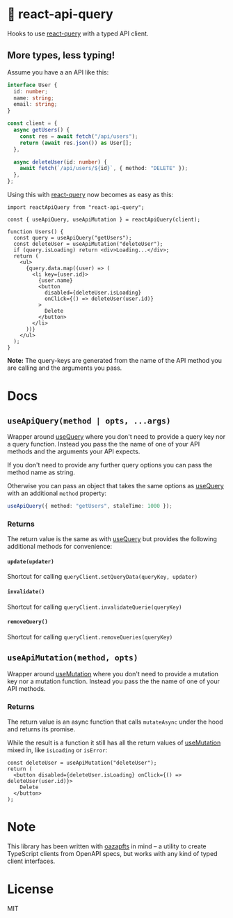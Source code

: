 # 💮 react-api-query

Hooks to use [react-query](https://react-query.tanstack.com/) with a typed API client.

## More types, less typing!

Assume you have a an API like this:

```ts
interface User {
  id: number;
  name: string;
  email: string;
}

const client = {
  async getUsers() {
    const res = await fetch("/api/users");
    return (await res.json()) as User[];
  },

  async deleteUser(id: number) {
    await fetch(`/api/users/${id}`, { method: "DELETE" });
  },
};
```

Using this with [react-query](https://react-query.tanstack.com/) now becomes as easy as this:

```tsx
import reactApiQuery from "react-api-query";

const { useApiQuery, useApiMutation } = reactApiQuery(client);

function Users() {
  const query = useApiQuery("getUsers");
  const deleteUser = useApiMutation("deleteUser");
  if (query.isLoading) return <div>Loading...</div>;
  return (
    <ul>
      {query.data.map((user) => (
        <li key={user.id}>
          {user.name}
          <button
            disabled={deleteUser.isLoading}
            onClick={() => deleteUser(user.id)}
          >
            Delete
          </button>
        </li>
      ))}
    </ul>
  );
}
```

**Note:** The query-keys are generated from the name of the API method you are calling and the arguments you pass.

# Docs

## `useApiQuery(method | opts, ...args)`

Wrapper around [useQuery](https://react-query.tanstack.com/reference/useQuery) where you don't need to provide a query key nor a query function. Instead you pass the the name of one of your API methods and
the arguments your API expects.

If you don't need to provide any further query options
you can pass the method name as string.

Otherwise you can pass an object that takes the same options as [useQuery](https://react-query.tanstack.com/reference/useQuery) with an additional `method` property:

```ts
useApiQuery({ method: "getUsers", staleTime: 1000 });
```

### Returns

The return value is the same as with [useQuery](https://react-query.tanstack.com/reference/useQuery) but provides the following additional methods for convenience:

#### `update(updater)`

Shortcut for calling `queryClient.setQueryData(queryKey, updater)`

#### `invalidate()`

Shortcut for calling `queryClient.invalidateQuerie(queryKey)`

#### `removeQuery()`

Shortcut for calling `queryClient.removeQueries(queryKey)`

## `useApiMutation(method, opts)`

Wrapper around [useMutation](https://react-query.tanstack.com/reference/useMutation) where you don't need to provide a mutation key nor a mutation function. Instead you pass the the name of one of your API methods.

### Returns

The return value is an async function that calls `mutateAsync` under the hood and returns its promise.

While the result is a function it still has all the return values of [useMutation](https://react-query.tanstack.com/reference/useMutation) mixed in, like `isLoading` or `isError`:

```tsx
const deleteUser = useApiMutation("deleteUser");
return (
  <button disabled={deleteUser.isLoading} onClick={() => deleteUser(user.id)}>
    Delete
  </button>
);
```

# Note

This library has been written with [oazapfts](https://npmjs.com/package/oazapfts) in mind – a utility to create TypeScript clients from OpenAPI specs, but works with any kind of typed client interfaces.

# License

MIT
